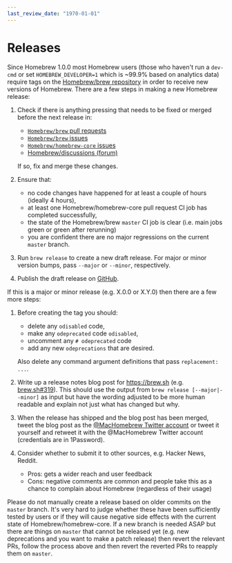 ```yaml
---
last_review_date: "1970-01-01"
---
```


# Releases

Since Homebrew 1.0.0 most Homebrew users (those who haven't run a `dev-cmd` or set `HOMEBREW_DEVELOPER=1` which is ~99.9% based on analytics data) require tags on the [Homebrew/brew repository](https://github.com/homebrew/brew) in order to receive new versions of Homebrew. There are a few steps in making a new Homebrew release:

1. Check if there is anything pressing that needs to be fixed or merged before the next release in:
   - [`Homebrew/brew` pull requests](https://github.com/homebrew/brew/pulls)
   - [`Homebrew/brew` issues](https://github.com/homebrew/brew/issues)
   - [`Homebrew/homebrew-core` issues](https://github.com/homebrew/homebrew-core/issues)
   - [Homebrew/discussions (forum)](https://github.com/orgs/Homebrew/discussions)

    If so, fix and merge these changes.

2. Ensure that:
   - no code changes have happened for at least a couple of hours (ideally 4 hours),
   - at least one Homebrew/homebrew-core pull request CI job has completed successfully,
   - the state of the Homebrew/brew `master` CI job is clear (i.e. main jobs green or green after rerunning)
   - you are confident there are no major regressions on the current `master` branch.

3. Run `brew release` to create a new draft release. For major or minor version bumps, pass `--major` or `--minor`, respectively.

4. Publish the draft release on [GitHub](https://github.com/Homebrew/brew/releases).

If this is a major or minor release (e.g. X.0.0 or X.Y.0) then there are a few more steps:

1. Before creating the tag you should:
   - delete any `odisabled` code,
   - make any `odeprecated` code `odisabled`,
   - uncomment any `# odeprecated` code
   - add any new `odeprecations` that are desired.

   Also delete any command argument definitions that pass `replacement: ...`.

2. Write up a release notes blog post for <https://brew.sh> (e.g. [brew.sh#319](https://github.com/Homebrew/brew.sh/pull/319)). This should use the output from `brew release [--major|--minor]` as input but have the wording adjusted to be more human readable and explain not just what has changed but why.

3. When the release has shipped and the blog post has been merged, tweet the blog post as the [@MacHomebrew Twitter account](https://twitter.com/MacHomebrew) or tweet it yourself and retweet it with the @MacHomebrew Twitter account (credentials are in 1Password).

4. Consider whether to submit it to other sources, e.g. Hacker News, Reddit.
   - Pros: gets a wider reach and user feedback
   - Cons: negative comments are common and people take this as a chance to complain about Homebrew (regardless of their usage)

Please do not manually create a release based on older commits on the `master` branch. It's very hard to judge whether these have been sufficiently tested by users or if they will cause negative side effects with the current state of Homebrew/homebrew-core. If a new branch is needed ASAP but there are things on `master` that cannot be released yet (e.g. new deprecations and you want to make a patch release) then revert the relevant PRs, follow the process above and then revert the reverted PRs to reapply them on `master`.
